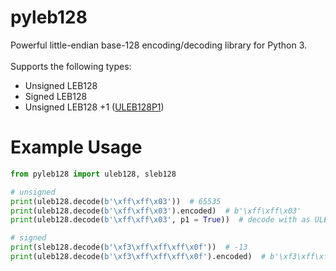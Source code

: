 # pyleb128
Powerful little-endian base-128 encoding/decoding library for Python 3.
</br>
</br>
Supports the following types:
* Unsigned LEB128
* Signed LEB128
* Unsigned LEB128 +1 ([ULEB128P1](https://source.android.com/docs/core/runtime/dex-format#leb128))

# Example Usage
```python
from pyleb128 import uleb128, sleb128

# unsigned
print(uleb128.decode(b'\xff\xff\x03'))  # 65535
print(uleb128.decode(b'\xff\xff\x03').encoded)  # b'\xff\xff\x03'
print(uleb128.decode(b'\xff\xff\x03', p1 = True))  # decode with as ULEB128P1

# signed
print(sleb128.decode(b'\xf3\xff\xff\xff\x0f'))  # -13
print(uleb128.decode(b'\xf3\xff\xff\xff\x0f').encoded)  # b'\xf3\xff\xff\xff\x0f'
```